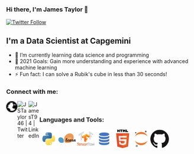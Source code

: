 ### Hi there, I'm James Taylor 👋

[![Twitter Follow](https://img.shields.io/twitter/follow/JSTaylor46?color=1DA1F2&logo=twitter&style=for-the-badge)](https://twitter.com/intent/follow?original_referer=https%3A%2F%2Fgithub.com%2FJamesT94&screen_name=JamesT94)

## I'm a Data Scientist at Capgemini

- 🌱 I’m currently learning data science and programming
- 🥅 2021 Goals: Gain more understanding and experience with advanced machine learning
- ⚡ Fun fact: I can solve a Rubik's cube in less than 30 seconds!

### Connect with me:

[<img align="left" alt="jamestaylor.dev" width="30px" src="https://raw.githubusercontent.com/iconic/open-iconic/master/svg/globe.svg" />][website]
[<img align="left" alt="JSTaylor46 | Twitter" width="30px" src="https://cdn.jsdelivr.net/npm/simple-icons@v3/icons/twitter.svg" />][twitter]
[<img align="left" alt="JamesT94 | LinkedIn" width="30px" src="https://cdn.jsdelivr.net/npm/simple-icons@v3/icons/linkedin.svg" />][linkedin]

<br />

### Languages and Tools:

<img align="left" alt="Python" width="50px" src="https://raw.githubusercontent.com/github/explore/80688e429a7d4ef2fca1e82350fe8e3517d3494d/topics/python/python.png" />

<img align="left" alt="scikit-learn" width="50px" src="https://raw.githubusercontent.com/github/explore/80688e429a7d4ef2fca1e82350fe8e3517d3494d/topics/scikit-learn/scikit-learn.png" />

<img align="left" alt="TensorFlow" width="50px" src="https://raw.githubusercontent.com/github/explore/80688e429a7d4ef2fca1e82350fe8e3517d3494d/topics/tensorflow/tensorflow.png" />
  
<img align="left" alt="SQL" width="50px" src="https://raw.githubusercontent.com/github/explore/80688e429a7d4ef2fca1e82350fe8e3517d3494d/topics/sql/sql.png" />

<img align="left" alt="HTML" width="50px" src="https://raw.githubusercontent.com/github/explore/80688e429a7d4ef2fca1e82350fe8e3517d3494d/topics/html/html.png" />

<img align="left" alt="Jupyter Notebook" width="50px" src="https://raw.githubusercontent.com/github/explore/80688e429a7d4ef2fca1e82350fe8e3517d3494d/topics/jupyter-notebook/jupyter-notebook.png" />

<img align="left" alt="GitHub" width="50px" src="https://raw.githubusercontent.com/github/explore/78df643247d429f6cc873026c0622819ad797942/topics/github/github.png" />

<br />
<br />

[website]: https://jamestaylor.dev
[twitter]: https://twitter.com/JSTaylor46
[linkedin]: https://linkedin.com/in/jamesscotttaylor94/
